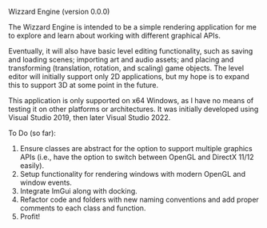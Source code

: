 Wizzard Engine (version 0.0.0)

The Wizzard Engine is intended to be a simple rendering application for me to explore and learn about working with different graphical APIs.

Eventually, it will also have basic level editing functionality, such as saving and loading scenes; importing art and audio assets; and placing and transforming (translation, rotation, and scaling) game objects.
The level editor will initially support only 2D applications, but my hope is to expand this to support 3D at some point in the future.

This application is only supported on x64 Windows, as I have no means of testing it on other platforms or architectures. It was initially developed using Visual Studio 2019, then later Visual Studio 2022.

To Do (so far):
1. Ensure classes are abstract for the option to support multiple graphics APIs (i.e., have the option to switch between OpenGL and DirectX 11/12 easily).
2. Setup functionality for rendering windows with modern OpenGL and window events.
3. Integrate ImGui along with docking.
4. Refactor code and folders with new naming conventions and add proper comments to each class and function.
5. Profit!